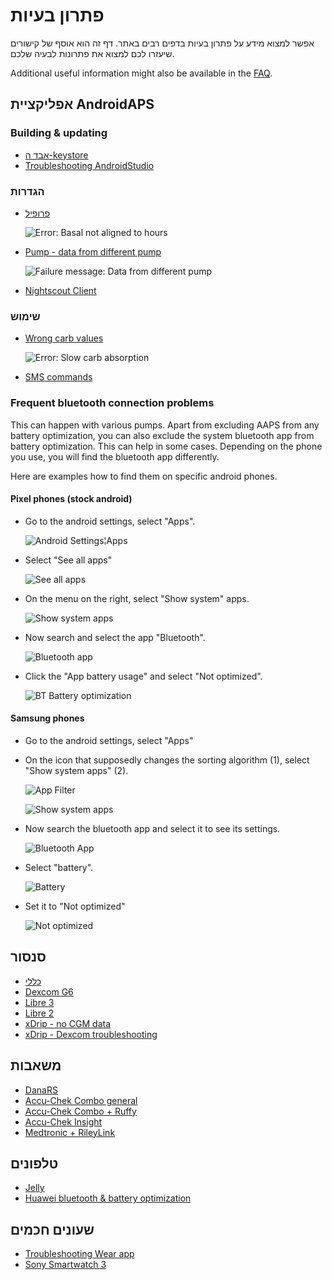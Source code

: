 # פתרון בעיות

אפשר למצוא מידע על פתרון בעיות בדפים רבים באתר. דף זה הוא אוסף של קישורים שיעזרו לכם למצוא את פתרונות לבעיה שלכם.

Additional useful information might also be available in the [FAQ](../Getting-Started/FAQ.html).

## אפליקציית AndroidAPS

### Building & updating

* [אבד ה-keystore](../Installing-AndroidAPS/troubleshooting_androidstudio.md#lost-keystore)
* [Troubleshooting AndroidStudio](../Installing-AndroidAPS/troubleshooting_androidstudio.html)

### הגדרות
* [פרופיל](../Usage/Profiles.md#troubleshooting-profile-errors)

  ![Error: Basal not aligned to hours](../images/Screen_DifferentPump.png)

* [Pump - data from different pump](../Installing-AndroidAPS/update3_0.html#failure-message-data-from-different-pump)

  ![Failure message: Data from different pump](../images/BasalNotAlignedToHours2.png)

* [Nightscout Client](../Usage/Troubleshooting-NSClient.html)

### שימוש
* [Wrong carb values](../Usage/COB-calculation.md#detection-of-wrong-cob-values)

   ![Error: Slow carb absorption](../images/Calculator_SlowCarbAbsorption.png)

* [SMS commands](../Children/SMS-Commands.md#troubleshooting)

### Frequent bluetooth connection problems

This can happen with various pumps. Apart from excluding AAPS from any battery optimization, you can also exclude the system bluetooth app from battery optimization. This can help in some cases. Depending on the phone you use, you will find the bluetooth app differently.

Here are examples how to find them on specific android phones.


#### Pixel phones (stock android)

* Go to the android settings, select "Apps".

  ![Android Settings¦Apps](../images/troubleshooting/pixel/01_androidsettings.png)

* Select "See all apps"

  ![See all apps](../images/troubleshooting/pixel/02_apps.png)

* On the menu on the right, select "Show system" apps.

  ![Show system apps](../images/troubleshooting/pixel/03_allapps.png)

* Now search and select the app "Bluetooth".

  ![Bluetooth app](../images/troubleshooting/pixel/04_bluetooth.png)

* Click the "App battery usage" and select "Not optimized".

  ![BT Battery optimization](../images/troubleshooting/pixel/05_btunrestricted.png)


#### Samsung phones

* Go to the android settings, select "Apps"

* On the icon that supposedly changes the sorting algorithm (1), select "Show system apps" (2).

  ![App Filter](../images/troubleshooting/samsung/Samsung01_Apps.png)

  ![Show system apps](../images/troubleshooting/samsung/Samsung02_ShowSystemApps.png)

* Now search the bluetooth app and select it to see its settings.

  ![Bluetooth App](../images/troubleshooting/samsung/Samsung03_BtApp.png)

* Select "battery".

  ![Battery](../images/troubleshooting/samsung/Samsung04_Battery.png)

* Set it to "Not optimized"

  ![Not optimized](../images/troubleshooting/samsung/Samsung05_NotOptimized.png)


## סנסור

* [כללי](../Hardware/GeneralCGMRecommendation.md#troubleshooting)
* [Dexcom G6](../Hardware/DexcomG6.html#troubleshooting-g6)
* [Libre 3](../Hardware/Libre3.html#experiences-and-troubleshooting)
* [Libre 2](../Hardware/Libre2.html#experiences-and-troubleshooting)
* [xDrip - no CGM data](../Configuration/xdrip.md#identify-receiver)
* [xDrip - Dexcom troubleshooting](../Configuration/xdrip.md#troubleshooting-dexcom-g5-g6-and-xdrip)

## משאבות

* [DanaRS](../Configuration/DanaRS-Insulin-Pump.md#dana-rs-specific-errors)
* [Accu-Chek Combo general](../Usage/Accu-Chek-Combo-Tips-for-Basic-usage.html)
* [Accu-Chek Combo + Ruffy](../Configuration/Accu-Chek-Combo-Pump.md#why-pairing-with-the-pump-does-not-work-with-the-app-ruffy)
* [Accu-Chek Insight](../Configuration/Accu-Chek-Insight-Pump.md#insight-specific-errors)
* [Medtronic + RileyLink](../Configuration/MedtronicPump.md#what-to-do-if-i-loose-connection-to-rileylink-and-or-pump)

## טלפונים

* [Jelly](../Usage/jelly.html)
* [Huawei bluetooth & battery optimization](../Usage/huawei.html)

## שעונים חכמים

* [Troubleshooting Wear app](../Configuration/Watchfaces.md#troubleshooting-the-wear-app)
* [Sony Smartwatch 3](../Usage/SonySW3.html)
